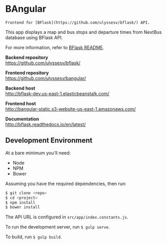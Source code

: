 # BAngular

    Frontend for [BFlask](https://github.com/ulyssesv/bflask/) API.

This app displays a map and bus stops and departure times from NextBus database using BFlask API.

For more information, refer to [BFlask README](https://github.com/ulyssesv/bflask/blob/master/README.md).

**Backend repository**  
https://github.com/ulyssesv/bflask/

**Frontend repository**  
https://github.com/ulyssesv/bangular/

**Backend host**  
http://bflask-dev.us-east-1.elasticbeanstalk.com/

**Frontend host**  
http://bangular-static.s3-website-us-east-1.amazonaws.com/

**Documentation**  
http://bflask.readthedocs.io/en/latest/

## Development Environment

At a bare minimum you'll need:
- Node
- NPM
- Bower

Assuming you have the required dependencies, then run:

```bash
$ git clone <repo>
$ cd <project>
$ npm install
$ bower install
```

The API URL is configured in `src/app/index.constants.js`.

To run the development server, run `$ gulp serve`.

To build, run `$ gulp build`.
